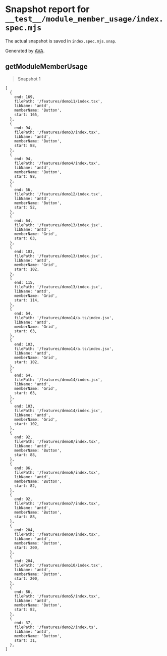 # Snapshot report for `__test__/module_member_usage/index.spec.mjs`

The actual snapshot is saved in `index.spec.mjs.snap`.

Generated by [AVA](https://avajs.dev).

## getModuleMemberUsage

> Snapshot 1

    [
      {
        end: 169,
        filePath: '/features/demo11/index.tsx',
        libName: 'antd',
        memberName: 'Button',
        start: 165,
      },
      {
        end: 94,
        filePath: '/features/demo3/index.tsx',
        libName: 'antd',
        memberName: 'Button',
        start: 88,
      },
      {
        end: 94,
        filePath: '/features/demo4/index.tsx',
        libName: 'antd',
        memberName: 'Button',
        start: 88,
      },
      {
        end: 56,
        filePath: '/features/demo12/index.tsx',
        libName: 'antd',
        memberName: 'Button',
        start: 52,
      },
      {
        end: 64,
        filePath: '/features/demo13/index.jsx',
        libName: 'antd',
        memberName: 'Grid',
        start: 63,
      },
      {
        end: 103,
        filePath: '/features/demo13/index.jsx',
        libName: 'antd',
        memberName: 'Grid',
        start: 102,
      },
      {
        end: 115,
        filePath: '/features/demo13/index.jsx',
        libName: 'antd',
        memberName: 'Grid',
        start: 114,
      },
      {
        end: 64,
        filePath: '/features/demo14/a.ts/index.jsx',
        libName: 'antd',
        memberName: 'Grid',
        start: 63,
      },
      {
        end: 103,
        filePath: '/features/demo14/a.ts/index.jsx',
        libName: 'antd',
        memberName: 'Grid',
        start: 102,
      },
      {
        end: 64,
        filePath: '/features/demo14/index.jsx',
        libName: 'antd',
        memberName: 'Grid',
        start: 63,
      },
      {
        end: 103,
        filePath: '/features/demo14/index.jsx',
        libName: 'antd',
        memberName: 'Grid',
        start: 102,
      },
      {
        end: 92,
        filePath: '/features/demo8/index.tsx',
        libName: 'antd',
        memberName: 'Button',
        start: 88,
      },
      {
        end: 86,
        filePath: '/features/demo6/index.tsx',
        libName: 'antd',
        memberName: 'Button',
        start: 82,
      },
      {
        end: 92,
        filePath: '/features/demo7/index.tsx',
        libName: 'antd',
        memberName: 'Button',
        start: 88,
      },
      {
        end: 204,
        filePath: '/features/demo9/index.tsx',
        libName: 'antd',
        memberName: 'Button',
        start: 200,
      },
      {
        end: 204,
        filePath: '/features/demo10/index.tsx',
        libName: 'antd',
        memberName: 'Button',
        start: 200,
      },
      {
        end: 86,
        filePath: '/features/demo5/index.tsx',
        libName: 'antd',
        memberName: 'Button',
        start: 82,
      },
      {
        end: 37,
        filePath: '/features/demo2/index.ts',
        libName: 'antd',
        memberName: 'Button',
        start: 31,
      },
    ]
